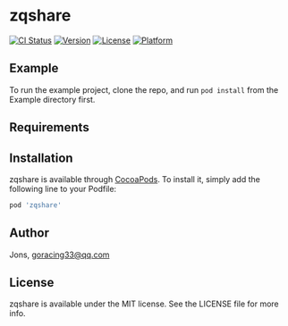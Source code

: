 # zqshare

[![CI Status](https://img.shields.io/travis/Jons/zqshare.svg?style=flat)](https://travis-ci.org/Jons/zqshare)
[![Version](https://img.shields.io/cocoapods/v/zqshare.svg?style=flat)](https://cocoapods.org/pods/zqshare)
[![License](https://img.shields.io/cocoapods/l/zqshare.svg?style=flat)](https://cocoapods.org/pods/zqshare)
[![Platform](https://img.shields.io/cocoapods/p/zqshare.svg?style=flat)](https://cocoapods.org/pods/zqshare)

## Example

To run the example project, clone the repo, and run `pod install` from the Example directory first.

## Requirements

## Installation

zqshare is available through [CocoaPods](https://cocoapods.org). To install
it, simply add the following line to your Podfile:

```ruby
pod 'zqshare'
```

## Author

Jons, goracing33@qq.com

## License

zqshare is available under the MIT license. See the LICENSE file for more info.
